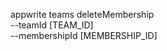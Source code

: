 appwrite teams deleteMembership \
        --teamId [TEAM_ID] \
        --membershipId [MEMBERSHIP_ID]
